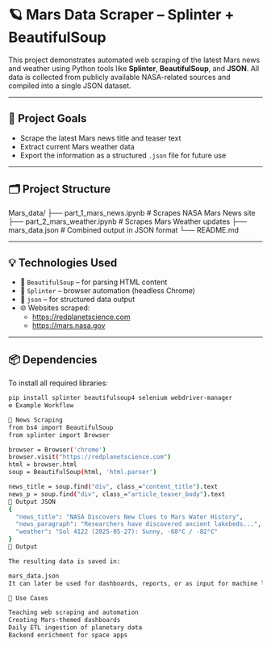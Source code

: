 # 🪐 Mars Data Scraper – Splinter + BeautifulSoup

This project demonstrates automated web scraping of the latest Mars news and weather using Python tools like **Splinter**, **BeautifulSoup**, and **JSON**. All data is collected from publicly available NASA-related sources and compiled into a single JSON dataset.

---

## 🚀 Project Goals

- Scrape the latest Mars news title and teaser text  
- Extract current Mars weather data  
- Export the information as a structured `.json` file for future use

---

## 🗂 Project Structure

Mars_data/
├── part_1_mars_news.ipynb # Scrapes NASA Mars News site
├── part_2_mars_weather.ipynb # Scrapes Mars Weather updates
├── mars_data.json # Combined output in JSON format
└── README.md


---

## 💡 Technologies Used

- 🧠 `BeautifulSoup` – for parsing HTML content
- 🧪 `Splinter` – browser automation (headless Chrome)
- 🔧 `json` – for structured data output
- 🌐 Websites scraped:
  - https://redplanetscience.com
  - https://mars.nasa.gov

---

## 📦 Dependencies

To install all required libraries:

```bash
pip install splinter beautifulsoup4 selenium webdriver-manager
⚙️ Example Workflow

🔹 News Scraping
from bs4 import BeautifulSoup
from splinter import Browser

browser = Browser('chrome')
browser.visit("https://redplanetscience.com")
html = browser.html
soup = BeautifulSoup(html, 'html.parser')

news_title = soup.find("div", class_="content_title").text
news_p = soup.find("div", class_="article_teaser_body").text
🔹 Output JSON
{
  "news_title": "NASA Discovers New Clues to Mars Water History",
  "news_paragraph": "Researchers have discovered ancient lakebeds...",
  "weather": "Sol 4122 (2025-05-27): Sunny, -68°C / -82°C"
}
📁 Output

The resulting data is saved in:

mars_data.json
It can later be used for dashboards, reports, or as input for machine learning pipelines.

📌 Use Cases

Teaching web scraping and automation
Creating Mars-themed dashboards
Daily ETL ingestion of planetary data
Backend enrichment for space apps
